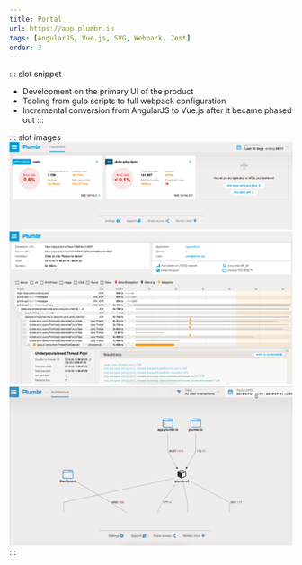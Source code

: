 ```yaml
---
title: Portal
url: https://app.plumbr.io
tags: [AngularJS, Vue.js, SVG, Webpack, Jest]
order: 3
---
```


::: slot snippet
* Development on the primary UI of the product
* Tooling from gulp scripts to full webpack configuration
* Incremental conversion from AngularJS to Vue.js after it became phased out
:::

::: slot images
<images-gallery>
<img src="./portal-dashboard.png" alt="Dashboard" title="Dashboard" />
<img src="./portal-stv.png" alt="Single Transaction View" title="Single Transaction View" />
<img src="./portal-architecture.png" alt="Architecture" title="Architecture" />
</images-gallery>
:::
